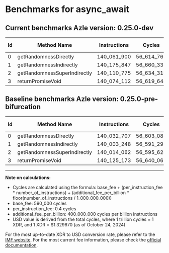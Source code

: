 # Benchmarks for async_await

## Current benchmarks Azle version: 0.25.0-dev

| Id  | Method Name                  | Instructions | Cycles     | USD           | USD/Million Calls | Change                             |
| --- | ---------------------------- | ------------ | ---------- | ------------- | ----------------- | ---------------------------------- |
| 0   | getRandomnessDirectly        | 140_061_900  | 56_614_760 | $0.0000752789 | $75.27            | <font color="red">+29_193</font>   |
| 1   | getRandomnessIndirectly      | 140_175_847  | 56_660_338 | $0.0000753396 | $75.33            | <font color="red">+172_599</font>  |
| 2   | getRandomnessSuperIndirectly | 140_110_775  | 56_634_310 | $0.0000753049 | $75.30            | <font color="red">+96_713</font>   |
| 3   | returnPromiseVoid            | 140_074_112  | 56_619_644 | $0.0000752854 | $75.28            | <font color="green">-51_061</font> |

## Baseline benchmarks Azle version: 0.25.0-pre-bifurcation

| Id  | Method Name                  | Instructions | Cycles     | USD           | USD/Million Calls |
| --- | ---------------------------- | ------------ | ---------- | ------------- | ----------------- |
| 0   | getRandomnessDirectly        | 140_032_707  | 56_603_082 | $0.0000752634 | $75.26            |
| 1   | getRandomnessIndirectly      | 140_003_248  | 56_591_299 | $0.0000752478 | $75.24            |
| 2   | getRandomnessSuperIndirectly | 140_014_062  | 56_595_624 | $0.0000752535 | $75.25            |
| 3   | returnPromiseVoid            | 140_125_173  | 56_640_069 | $0.0000753126 | $75.31            |

---

**Note on calculations:**

-   Cycles are calculated using the formula: base_fee + (per_instruction_fee \* number_of_instructions) + (additional_fee_per_billion \* floor(number_of_instructions / 1_000_000_000))
-   base_fee: 590_000 cycles
-   per_instruction_fee: 0.4 cycles
-   additional_fee_per_billion: 400_000_000 cycles per billion instructions
-   USD value is derived from the total cycles, where 1 trillion cycles = 1 XDR, and 1 XDR = $1.329670 (as of October 24, 2024)

For the most up-to-date XDR to USD conversion rate, please refer to the [IMF website](https://www.imf.org/external/np/fin/data/rms_sdrv.aspx).
For the most current fee information, please check the [official documentation](https://internetcomputer.org/docs/current/developer-docs/gas-cost#execution).
